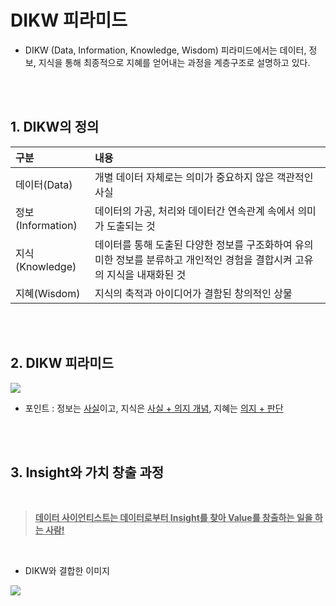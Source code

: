 # DIKW 피라미드

* DIKW (Data, Information, Knowledge, Wisdom) 피라미드에서는 데이터, 정보, 지식을 통해 최종적으로 지혜를 얻어내는 과정을 계층구조로 설명하고 있다.   
    
<br>
<br>

## 1. DIKW의 정의   

|구분|내용|
|:---|:---|
|데이터(Data)|개별 데이터 자체로는 의미가 중요하지 않은 객관적인 사실|
|정보(Information)|데이터의 가공, 처리와 데이터간 연속관계 속에서 의미가 도출되는 것|
|지식(Knowledge)|데이터를 통해 도출된 다양한 정보를 구조화하여 유의미한 정보를 분류하고 개인적인 경험을 결합시켜 고유의 지식을 내재화된 것|
|지혜(Wisdom)|지식의 축적과 아이디어가 결함된 창의적인 상물|
   
<br>
<br>

## 2. DIKW 피라미드   

<img src="https://user-images.githubusercontent.com/35962595/162113377-d11d31fa-8c74-434f-b8fd-74582d0fc479.png" />   
   
<br>

* 포인트 : 정보는 <u>사실</u>이고, 지식은 <u>사실 + 의지 개념</u>, 지혜는 <u>의지 + 판단</u>

<br>
<br>

## 3. Insight와 가치 창출 과정   

<br>

> <u><b>데이터 사이언티스트는 데이터로부터 Insight를 찾아 Value를 창출하는 일을 하는 사람!</b></u>

<br>

* DIKW와 결합한 이미지 

<img src="https://user-images.githubusercontent.com/35962595/162113425-ebe2a4ec-67c6-4eae-9570-cf1163b09bea.png" />

<br>

